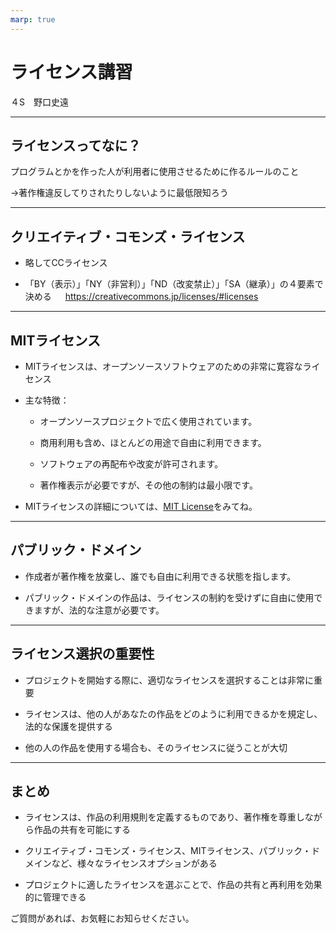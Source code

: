 ```yaml
---
marp: true
---
```


# ライセンス講習
４S　野口史遠

---
## ライセンスってなに？

プログラムとかを作った人が利用者に使用させるために作るルールのこと

→著作権違反してりされたりしないように最低限知ろう

---
## クリエイティブ・コモンズ・ライセンス

- 略してCCライセンス

- 「BY（表示）」「NY（非営利）」「ND（改変禁止）」「SA（継承）」の４要素で決める
　 
https://creativecommons.jp/licenses/#licenses

---
## MITライセンス

- MITライセンスは、オープンソースソフトウェアのための非常に寛容なライセンス

- 主な特徴：

  - オープンソースプロジェクトで広く使用されています。

  - 商用利用も含め、ほとんどの用途で自由に利用できます。

  - ソフトウェアの再配布や改変が許可されます。

  - 著作権表示が必要ですが、その他の制約は最小限です。

- MITライセンスの詳細については、[MIT License](https://opensource.org/licenses/MIT)をみてね。

---
## パブリック・ドメイン

- 作成者が著作権を放棄し、誰でも自由に利用できる状態を指します。

- パブリック・ドメインの作品は、ライセンスの制約を受けずに自由に使用できますが、法的な注意が必要です。

---
## ライセンス選択の重要性

- プロジェクトを開始する際に、適切なライセンスを選択することは非常に重要

- ライセンスは、他の人があなたの作品をどのように利用できるかを規定し、法的な保護を提供する

- 他の人の作品を使用する場合も、そのライセンスに従うことが大切

---
## まとめ

- ライセンスは、作品の利用規則を定義するものであり、著作権を尊重しながら作品の共有を可能にする

- クリエイティブ・コモンズ・ライセンス、MITライセンス、パブリック・ドメインなど、様々なライセンスオプションがある

- プロジェクトに適したライセンスを選ぶことで、作品の共有と再利用を効果的に管理できる

ご質問があれば、お気軽にお知らせください。

